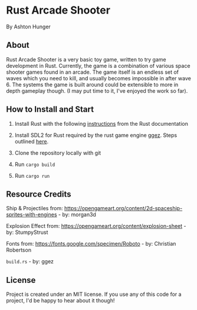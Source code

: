 Rust Arcade Shooter
====================
By Ashton Hunger

About
------
Rust Arcade Shooter is a very basic toy game, written to try game development in Rust. Currently, the game is a combination of various space shooter games found in an arcade. The game itself is an endless set of waves which you need to kill, and usually becomes impossible in after wave 6. The systems the game is built around could be extensible to more in depth gameplay though. (I may put time to it, I've enjoyed the work so far).

How to Install and Start
------------------------

1. Install Rust with the following <a href="https://www.rust-lang.org/en-US/install.html"> instructions</a> from the Rust documentation

2. Install SDL2 for Rust required by the rust game engine <a href="https://www.http://ggez.rs/"> ggez</a>. Steps outlined 
<a
href="https://github.com/Rust-SDL2/rust-sdl2#user-content-requirements">here</a>. 

3. Clone the repository locally with git

4. Run `cargo build`

5. Run `cargo run`


Resource Credits
----------------

Ship & Projectiles from: https://opengameart.org/content/2d-spaceship-sprites-with-engines - by: morgan3d



Explosion Effect from: https://opengameart.org/content/explosion-sheet - by: StumpyStrust

Fonts from: https://fonts.google.com/specimen/Roboto - by: Christian Robertson

`build.rs` - by: ggez


License
-------

Project is created under an MIT license. If you use any of this code for a project, I'd be happy to hear about it though!
